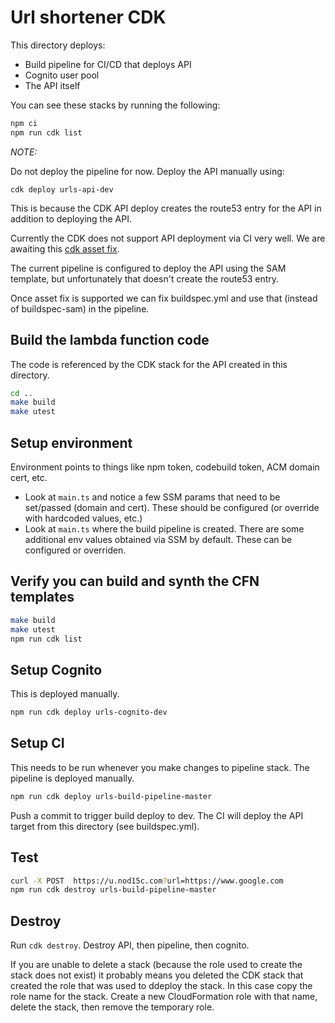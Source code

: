 # Url shortener CDK

This directory deploys:

- Build pipeline for CI/CD that deploys API
- Cognito user pool
- The API itself

You can see these stacks by running the following:

```bash
npm ci
npm run cdk list
```

_NOTE:_

Do not deploy the pipeline for now. Deploy the API manually using:

`cdk deploy urls-api-dev`

This is because the CDK API deploy creates the route53 entry for the API in addition to deploying the API.

Currently the CDK does not support API deployment via CI very well. We are awaiting this [cdk asset fix](https://github.com/aws/aws-cdk-rfcs/issues/92).

The current pipeline is configured to deploy the API using the SAM template, but unfortunately that doesn't create the route53 entry.

Once asset fix is supported we can fix buildspec.yml and use that (instead of buildspec-sam) in the pipeline.

## Build the lambda function code

The code is referenced by the CDK stack for the API created in this directory.

```bash
cd ..
make build
make utest
```

## Setup environment

Environment points to things like npm token, codebuild token, ACM domain cert, etc.

- Look at `main.ts` and notice a few SSM params that need to be set/passed (domain and cert). These should be configured (or override with hardcoded values, etc.)
- Look at `main.ts` where the build pipeline is created. There are some additional env values obtained via SSM by default. These can be configured or overriden.

## Verify you can build and synth the CFN templates

```bash
make build
make utest
npm run cdk list
```

## Setup Cognito

This is deployed manually.

```bash
npm run cdk deploy urls-cognito-dev
```

## Setup CI

This needs to be run whenever you make changes to pipeline stack. The pipeline is deployed manually.

```bash
npm run cdk deploy urls-build-pipeline-master
```

Push a commit to trigger build deploy to dev. The CI will deploy the API target from this directory (see buildspec.yml).

## Test

```bash
curl -X POST  https://u.nod15c.com?url=https://www.google.com
npm run cdk destroy urls-build-pipeline-master
```

## Destroy

Run `cdk destroy`. Destroy API, then pipeline, then cognito.

If you are unable to delete a stack (because the role used to create the stack does not exist) it probably means you deleted the CDK stack that created the role that was used to ddeploy the stack. In this case copy the role name for the stack. Create a new CloudFormation role with that name, delete the stack, then remove the temporary role.
